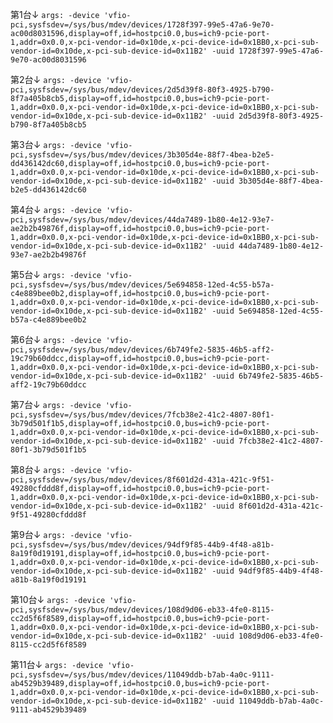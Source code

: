 第1台↓
`
args: -device 'vfio-pci,sysfsdev=/sys/bus/mdev/devices/1728f397-99e5-47a6-9e70-ac00d8031596,display=off,id=hostpci0.0,bus=ich9-pcie-port-1,addr=0x0.0,x-pci-vendor-id=0x10de,x-pci-device-id=0x1BB0,x-pci-sub-vendor-id=0x10de,x-pci-sub-device-id=0x11B2' -uuid 1728f397-99e5-47a6-9e70-ac00d8031596
`

第2台↓
`
args: -device 'vfio-pci,sysfsdev=/sys/bus/mdev/devices/2d5d39f8-80f3-4925-b790-8f7a405b8cb5,display=off,id=hostpci0.0,bus=ich9-pcie-port-1,addr=0x0.0,x-pci-vendor-id=0x10de,x-pci-device-id=0x1BB0,x-pci-sub-vendor-id=0x10de,x-pci-sub-device-id=0x11B2' -uuid 2d5d39f8-80f3-4925-b790-8f7a405b8cb5
`

第3台↓
`
args: -device 'vfio-pci,sysfsdev=/sys/bus/mdev/devices/3b305d4e-88f7-4bea-b2e5-dd436142dc60,display=off,id=hostpci0.0,bus=ich9-pcie-port-1,addr=0x0.0,x-pci-vendor-id=0x10de,x-pci-device-id=0x1BB0,x-pci-sub-vendor-id=0x10de,x-pci-sub-device-id=0x11B2' -uuid 3b305d4e-88f7-4bea-b2e5-dd436142dc60
`

第4台↓
`
args: -device 'vfio-pci,sysfsdev=/sys/bus/mdev/devices/44da7489-1b80-4e12-93e7-ae2b2b49876f,display=off,id=hostpci0.0,bus=ich9-pcie-port-1,addr=0x0.0,x-pci-vendor-id=0x10de,x-pci-device-id=0x1BB0,x-pci-sub-vendor-id=0x10de,x-pci-sub-device-id=0x11B2' -uuid 44da7489-1b80-4e12-93e7-ae2b2b49876f
`

第5台↓
`
args: -device 'vfio-pci,sysfsdev=/sys/bus/mdev/devices/5e694858-12ed-4c55-b57a-c4e889bee0b2,display=off,id=hostpci0.0,bus=ich9-pcie-port-1,addr=0x0.0,x-pci-vendor-id=0x10de,x-pci-device-id=0x1BB0,x-pci-sub-vendor-id=0x10de,x-pci-sub-device-id=0x11B2' -uuid 5e694858-12ed-4c55-b57a-c4e889bee0b2
`

第6台↓
`
args: -device 'vfio-pci,sysfsdev=/sys/bus/mdev/devices/6b749fe2-5835-46b5-aff2-19c79b60ddcc,display=off,id=hostpci0.0,bus=ich9-pcie-port-1,addr=0x0.0,x-pci-vendor-id=0x10de,x-pci-device-id=0x1BB0,x-pci-sub-vendor-id=0x10de,x-pci-sub-device-id=0x11B2' -uuid 6b749fe2-5835-46b5-aff2-19c79b60ddcc
`

第7台↓
`
args: -device 'vfio-pci,sysfsdev=/sys/bus/mdev/devices/7fcb38e2-41c2-4807-80f1-3b79d501f1b5,display=off,id=hostpci0.0,bus=ich9-pcie-port-1,addr=0x0.0,x-pci-vendor-id=0x10de,x-pci-device-id=0x1BB0,x-pci-sub-vendor-id=0x10de,x-pci-sub-device-id=0x11B2' -uuid 7fcb38e2-41c2-4807-80f1-3b79d501f1b5
`

第8台↓
`
args: -device 'vfio-pci,sysfsdev=/sys/bus/mdev/devices/8f601d2d-431a-421c-9f51-49280cfddd8f,display=off,id=hostpci0.0,bus=ich9-pcie-port-1,addr=0x0.0,x-pci-vendor-id=0x10de,x-pci-device-id=0x1BB0,x-pci-sub-vendor-id=0x10de,x-pci-sub-device-id=0x11B2' -uuid 8f601d2d-431a-421c-9f51-49280cfddd8f
`

第9台↓
`
args: -device 'vfio-pci,sysfsdev=/sys/bus/mdev/devices/94df9f85-44b9-4f48-a81b-8a19f0d19191,display=off,id=hostpci0.0,bus=ich9-pcie-port-1,addr=0x0.0,x-pci-vendor-id=0x10de,x-pci-device-id=0x1BB0,x-pci-sub-vendor-id=0x10de,x-pci-sub-device-id=0x11B2' -uuid 94df9f85-44b9-4f48-a81b-8a19f0d19191
`

第10台↓
`
args: -device 'vfio-pci,sysfsdev=/sys/bus/mdev/devices/108d9d06-eb33-4fe0-8115-cc2d5f6f8589,display=off,id=hostpci0.0,bus=ich9-pcie-port-1,addr=0x0.0,x-pci-vendor-id=0x10de,x-pci-device-id=0x1BB0,x-pci-sub-vendor-id=0x10de,x-pci-sub-device-id=0x11B2' -uuid 108d9d06-eb33-4fe0-8115-cc2d5f6f8589
`

第11台↓
`
args: -device 'vfio-pci,sysfsdev=/sys/bus/mdev/devices/11049ddb-b7ab-4a0c-9111-ab4529b39489,display=off,id=hostpci0.0,bus=ich9-pcie-port-1,addr=0x0.0,x-pci-vendor-id=0x10de,x-pci-device-id=0x1BB0,x-pci-sub-vendor-id=0x10de,x-pci-sub-device-id=0x11B2' -uuid 11049ddb-b7ab-4a0c-9111-ab4529b39489
`
